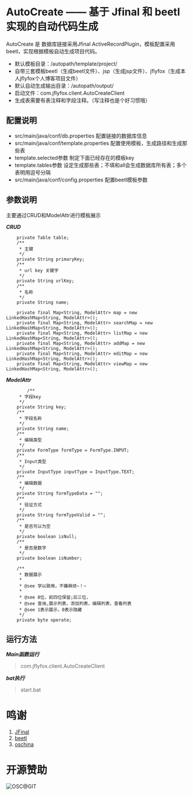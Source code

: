 AutoCreate —— 基于 Jfinal 和 beetl 实现的自动代码生成
===============

AutoCreate 是 数据库链接采用Jfinal ActiveRecordPlugin，模板配置采用beetl，实现根据模板自动生成项目代码。

*  默认模板目录：/autopath/template/project/
*  自带三套模板beetl（生成beetl文件）、jsp（生成jsp文件）、jflyfox（生成本人jflyfox个人博客项目文件）
*  默认自动生成输出目录：/autopath/output/ 
*  启动文件：com.jflyfox.client.AutoCreateClient
* 生成表需要有表注释和字段注释。（写注释也是个好习惯哦）

## 配置说明

* src/main/java/conf/db.properties 配置链接的数据库信息
* src/main/java/conf/template.properties 配置使用模板，生成路径和生成那些表
* template.selected参数 制定下面已经存在的模板key
* template.tables参数 设定生成那些表；不填和all会生成数据库所有表；多个表明用逗号分隔
* src/main/java/conf/config.properties 配置beetl模板参数

## 参数说明

主要通过CRUD和ModelAttr进行模板展示

***CRUD***
```
	private Table table;
	/**
	 * 主键
	 */
	private String primaryKey;
	/**
	 * url key 关键字
	 */
	private String urlKey;
	/**
	 * 名称
	 */
	private String name;

	private final Map<String, ModelAttr> map = new LinkedHashMap<String, ModelAttr>();
	private final Map<String, ModelAttr> searchMap = new LinkedHashMap<String, ModelAttr>();
	private final Map<String, ModelAttr> listMap = new LinkedHashMap<String, ModelAttr>();
	private final Map<String, ModelAttr> addMap = new LinkedHashMap<String, ModelAttr>();
	private final Map<String, ModelAttr> editMap = new LinkedHashMap<String, ModelAttr>();
	private final Map<String, ModelAttr> viewMap = new LinkedHashMap<String, ModelAttr>();
```

***ModelAttr***
```
        /**
	 * 字段key
	 */
	private String key;
	/**
	 * 字段名称
	 */
	private String name;
	/**
	 * 编辑类型
	 */
	private FormType formType = FormType.INPUT;
	/**
	 * Input类型
	 */
	private InputType inputType = InputType.TEXT;
	/**
	 * 编辑数据
	 */
	private String formTypeData = "";
	/**
	 * 验证方式
	 */
	private String formTypeValid = "";
	/**
	 * 是否可以为空
	 */
	private boolean isNull;
	/**
	 * 是否是数字
	 */
	private boolean isNumber;

	/**
	 * 数据展示
	 * 
	 * @see 学以致用，不嫌麻烦~！~
	 * 
	 * @see 8位，前四位保留;后三位，
	 * @see 查询,展示列表，添加列表，编辑列表，查看列表
	 * @see 1表示展示，0表示隐藏
	 */
	private byte operate;
```

## 运行方法

***Main函数运行***

> com.jflyfox.client.AutoCreateClient

***bat执行***

> start.bat

# 鸣谢
 1. [JFinal](http://www.oschina.net/p/jfinal)
 2. [beetl](http://ibeetl.com/community/)
 3. [oschina](http://www.oschina.net/)

# 开源赞助
![OSC@GIT](http://static.oschina.net/uploads/space/2015/0213/104940_ZKNb_166354.png "开源赞助我(支付宝)")
